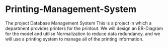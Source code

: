 # Printing-Management-System
The project Database Management System
This is a project in which a department provides printers for the printout.
We will design an ER-Diagram for the model and utilise Normalization to reduce data redundancy, and we will use a printing system to manage all of the printing information.
